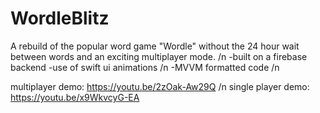 # WordleBlitz


A rebuild of the popular word game "Wordle" without the 24 hour wait between words and an exciting multiplayer mode. /n
-built on a firebase backend
-use of swift ui animations /n
-MVVM formatted code /n

multiplayer demo: https://youtu.be/2zOak-Aw29Q /n
single player demo: https://youtu.be/x9WkvcyG-EA
